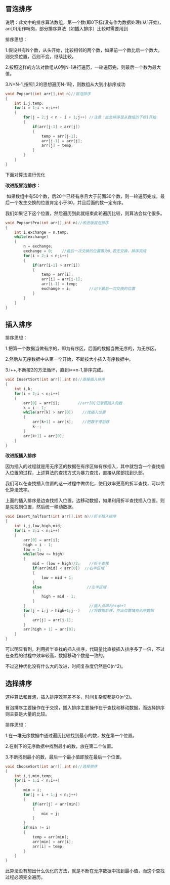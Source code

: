 ## 冒泡排序

说明：此文中的排序算法数组，第一个数(即0下标)没有作为数据处理(i从1开始)，arr[0]用作哨岗，部分排序算法（如插入排序）比较时需要用到

排序思想：

1.假设共有N个数，从头开始，比较相邻的两个数，如果前一个数比后一个数大，则交换位置，否则不变，继续比较。

2.按照这样的方法对数组从0到N-1进行遍历，一轮遍历完，则最后一个数为最大值。

3.N=N-1,按照1,2的思想遍历N-1轮，则数组从大到小排序成功

```c
void Popsort(int arr[],int n)//冒泡排序
{
    int i,j,temp;
    for(i = 1;i < n;i++)
    {
        for(j = 2;j < n - i + 1;j++) //注意：此处排序是从数组的下标1开始
        {
            if(arr[j-1] > arr[j])
            {
                temp = arr[j-1];
                arr[j-1] = arr[j];
                arr[j] = temp;
            }
        }
    }
}
```

下面对算法进行优化

**改进版冒泡排序：**

 如果数组中有50个数，后20个已经有序且大于前面30个数，则一轮遍历完成，最后一个发生交换的位置肯定小于30，并且后面的数一定有序。

我们如果记下这个位置，然后遍历到此就结束此轮遍历比较，则算法会优化很多。

```c
void PopsortPro(int arr[],int n)//改进版冒泡排序
{
    int i,exchange = n,temp;
    while(exchange)
    {
        n = exchange;
        exchange = 0;    //最后一次交换的位置置为0,若无交换，排序完成
        for(i = 2;i < n;i++)
        {
            if(arr[i-1] > arr[i])
            {
                temp = arr[i];
                arr[i] = arr[i-1];
                arr[i-1] = temp;
                exchange = i;        //记下最后一次交换的位置
            }
        }
    }
}
```

## 插入排序

排序思想：

1.把第一个数据当做有序的，即为有序区，后面的数据当做无序的，为无序区。

2.然后从无序数据中从第一个开始，不断按大小插入有序数据中。

3.i++,不断按2的方法循环，直到i==n-1,排序完成。

```c
void InsertSort(int arr[],int n)//直接插入排序
{
    int i,k;
    for(i = 2;i < n;i++)
    {
        arr[0] = arr[i];        //arr[0]记录要插入的数
        k = i - 1;
        while(arr[k] > arr[0])    //找插入位置
        {
            arr[k+1] = arr[k];    //把数不停后移
            k--;
        }
        arr[k+1] = arr[0];
    }
}
```

**改进版插入排序**

因为插入的过程就是用无序区的数据在有序区做有序插入，其中就包含一个查找插入位置的过程，上述算法的查找方式为暴力查找，直接从尾部找到头部。

我们可以在查找插入位置的这一过程中做优化，使用效率更高的折半查找，可以优化算法效率。

上面的插入排序是边查找插入位置，边移动数据，如果利用折半查找插入位置，则是先找到位置，然后统一移动数据。

```c
void Insert_halfsort(int arr[],int n)//折半插入排序
{
    int i,j,low,high,mid;
    for(i = 2;i < n;i++)
    {
        arr[0] = arr[i];
        high = i - 1;
        low = 1;
        while(low <= high)
        {
            mid = (low + high)/2;    //折半查找
            if(arr[mid] < arr[0])  //右半区域
            {
                low = mid + 1;
            }
            else                    //左半区域
            {
                high = mid - 1;
            }
        }                            //插入点即为high+1   
        for(j = i;j > high+1;j--)    //将数据后移，空出位置填充无序数据
        {
            arr[j] = arr[j-1];
        }
        arr[high + 1] = arr[0];
    }
}
```

可以明显看到，利用折半查找的插入排序，代码量比直接插入排序多了一倍，不过在查找的过程中效率较高，数据移动个数是一致的。

不过这种优化没有什么大的改进，时间复杂度仍然是O(n^2)。

## 选择排序

这种算法和冒泡，插入排序效率差不多，时间复杂度都是O(n^2)。

冒泡排序主要操作在于交换，插入排序主要操作在于查找和移动数据，而选择排序则主要是大量的比较。

排序思想：

1.在一堆无序数据中通过遍历比较找到最小的数，放在第一个位置。

2.在剩下的无序数据中找到最小的数，放在第二个位置。

3.不断找到最小的数，最后一个最小值即放在最后一个位置。

```c
void ChooseSort(int arr[],int n)//选择排序
{
    int i,j,min,temp;
    for(i = 1;i < n;i++)
    {
        min = i;
        for(j = i + 1;j < n;j++)
        {
            if(arr[j] < arr[min])
            {
                min = j;
            }
        }
        if(min != i)
        {
            temp = arr[min];
            arr[min] = arr[i];
            arr[i] = temp;
        }
    }
}
```

此算法没有想出什么优化的方法，就是不断在无序数据中找到最小值，而这个查找过程必须完全遍历。